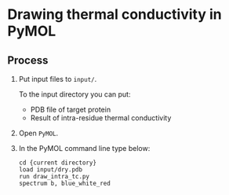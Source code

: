 # Drawing thermal conductivity in PyMOL

## Process

1. Put input files to ```input/```.

    To the input directory you can put:

    - PDB file of target protein
    - Result of intra-residue thermal conductivity

2. Open ```PyMOL```.

3. In the PyMOL command line type below:

    ```
    cd {current directory}
    load input/dry.pdb
    run draw_intra_tc.py
    spectrum b, blue_white_red
    
    ```
